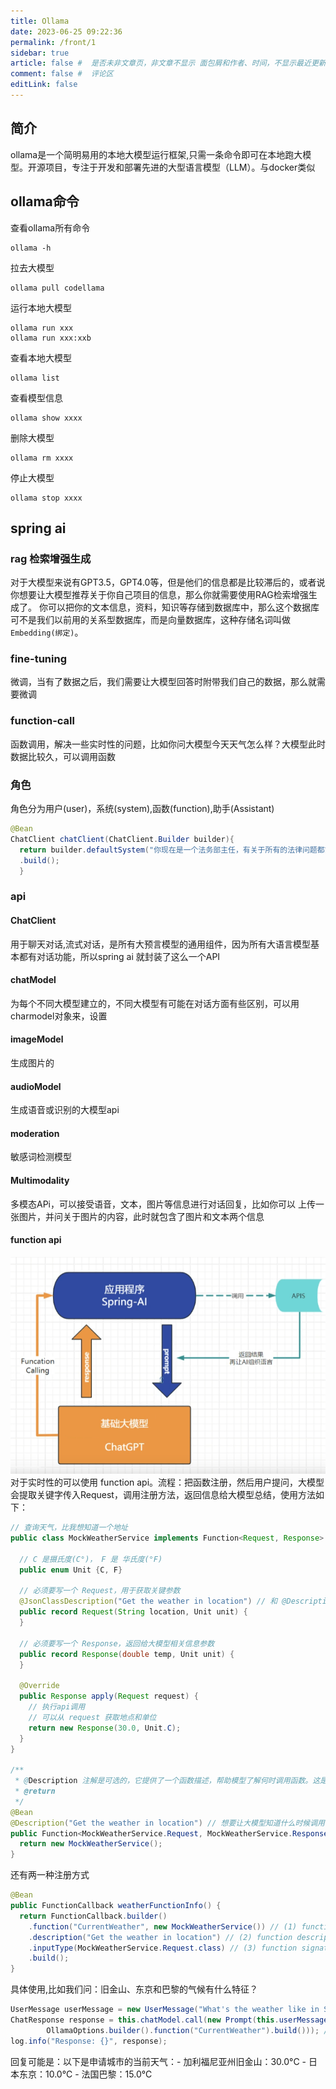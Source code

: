 ```yaml
---
title: Ollama
date: 2023-06-25 09:22:36
permalink: /front/1
sidebar: true
article: false #  是否未非文章页，非文章不显示 面包屑和作者、时间，不显示最近更新栏，不会参与到最近更新文章的数据计算中
comment: false #  评论区
editLink: false
---
```


## 简介

ollama是一个简明易用的本地大模型运行框架,只需一条命令即可在本地跑大模型。开源项目，专注于开发和部署先进的大型语言模型（LLM）。与docker类似

## ollama命令

查看ollama所有命令

```shell
ollama -h
```

拉去大模型

```shell
ollama pull codellama
```

运行本地大模型

```shell
ollama run xxx
ollama run xxx:xxb
```

查看本地大模型

```shell
ollama list
```

查看模型信息

```shell
ollama show xxxx
```

删除大模型

```shell
ollama rm xxxx
```

停止大模型

```shell
ollama stop xxxx
```

## spring ai

### rag 检索增强生成

对于大模型来说有GPT3.5，GPT4.0等，但是他们的信息都是比较滞后的，或者说你想要让大模型推荐关于你自己项目的信息，那么你就需要使用RAG检索增强生成了。
你可以把你的文本信息，资料，知识等存储到数据库中，那么这个数据库可不是我们以前用的关系型数据库，而是向量数据库，这种存储名词叫做 `Embedding(绑定)`。

### fine-tuning

微调，当有了数据之后，我们需要让大模型回答时附带我们自己的数据，那么就需要微调

### function-call

函数调用，解决一些实时性的问题，比如你问大模型今天天气怎么样？大模型此时数据比较久，可以调用函数

### 角色

角色分为用户(user)，系统(system),函数(function),助手(Assistant)

```java
@Bean
ChatClient chatClient(ChatClient.Builder builder){
  return builder.defaultSystem("你现在是一个法务部主任，有关于所有的法律问题都能知晓，是世界顶级人物，回答的及专业又通俗易懂")
  .build();
  }
```

### api

#### ChatClient

用于聊天对话,流式对话，是所有大预言模型的通用组件，因为所有大语言模型基本都有对话功能，所以spring ai 就封装了这么一个API

#### chatModel

为每个不同大模型建立的，不同大模型有可能在对话方面有些区别，可以用charmodel对象来，设置

#### imageModel

生成图片的

#### audioModel

生成语音或识别的大模型api

#### moderation

敏感词检测模型

#### Multimodality

多模态APi，可以接受语音，文本，图片等信息进行对话回复，比如你可以 上传一张图片，并问关于图片的内容，此时就包含了图片和文本两个信息

#### function api

![](/assets/img/ai/1/img.png)
对于实时性的可以使用 function api。流程：把函数注册，然后用户提问，大模型会提取关键字传入Request，调用注册方法，返回信息给大模型总结，使用方法如下：

```java
// 查询天气，比我想知道一个地址
public class MockWeatherService implements Function<Request, Response> {

  // C 是摄氏度(C°)， F 是 华氏度(°F)
  public enum Unit {C, F}

  // 必须要写一个 Request，用于获取关键参数
  @JsonClassDescription("Get the weather in location") // 和 @Description 功能一样
  public record Request(String location, Unit unit) {
  }

  // 必须要写一个 Response，返回给大模型相关信息参数
  public record Response(double temp, Unit unit) {
  }

  @Override
  public Response apply(Request request) {
    // 执行api调用
    // 可以从 request 获取地点和单位
    return new Response(30.0, Unit.C);
  }
}

/**
 * @Description 注解是可选的，它提供了一个函数描述，帮助模型了解何时调用函数。这是一个重要的属性，可帮助 AI 模型确定要调用的客户端函数。
 * @return
 */
@Bean
@Description("Get the weather in location") // 想要让大模型知道什么时候调用函数，这里就要写好，以便大模型知道什么时候调用，比如要获取天气，可以是：某地区的当前天气
public Function<MockWeatherService.Request, MockWeatherService.Response> currentWeather() {
  return new MockWeatherService();
}
```

还有两一种注册方式

```java
@Bean
public FunctionCallback weatherFunctionInfo() {
  return FunctionCallback.builder()
    .function("CurrentWeather", new MockWeatherService()) // (1) function name
    .description("Get the weather in location") // (2) function description
    .inputType(MockWeatherService.Request.class) // (3) function signature
    .build();
}
```
具体使用,比如我们问：旧金山、东京和巴黎的气候有什么特征？
```java
UserMessage userMessage = new UserMessage("What's the weather like in San Francisco, Tokyo, and Paris?");
ChatResponse response = this.chatModel.call(new Prompt(this.userMessage,
		OllamaOptions.builder().function("CurrentWeather").build())); // Enable the function
log.info("Response: {}", response);
```
回复可能是：以下是申请城市的当前天气：- 加利福尼亚州旧金山：30.0°C - 日本东京：10.0°C - 法国巴黎：15.0°C